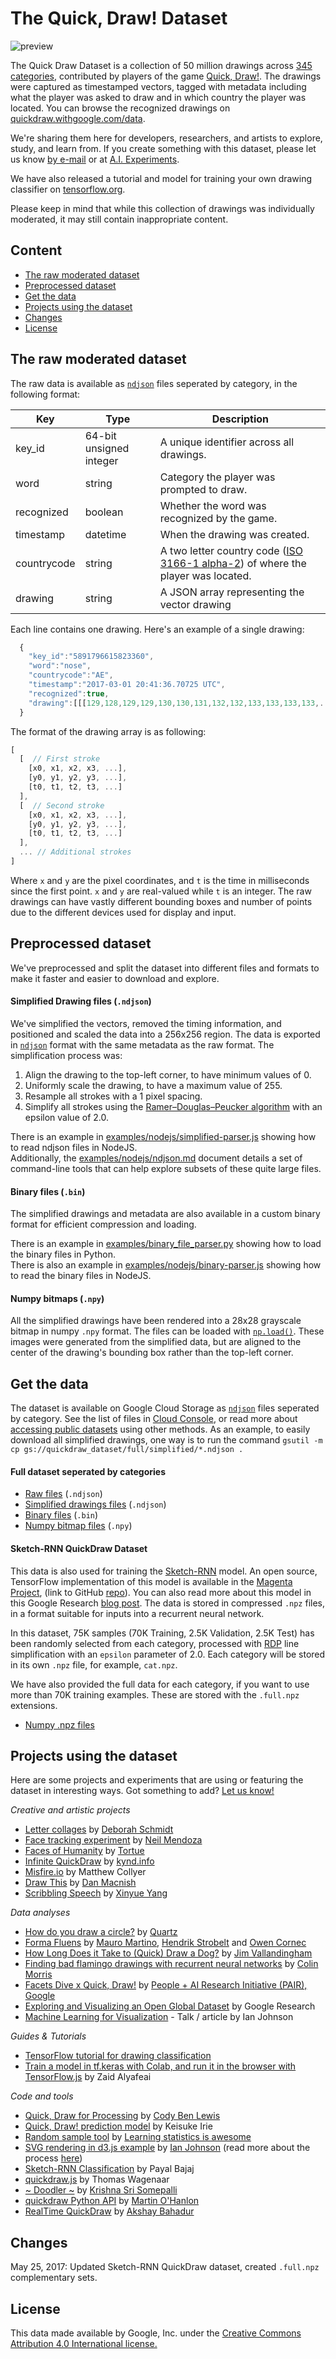 # The Quick, Draw! Dataset
![preview](preview.jpg)

The Quick Draw Dataset is a collection of 50 million drawings across [345 categories](categories.txt), contributed by players of the game [Quick, Draw!](https://quickdraw.withgoogle.com). The drawings were captured as timestamped vectors, tagged with metadata including what the player was asked to draw and in which country the player was located. You can browse the recognized drawings on [quickdraw.withgoogle.com/data](https://quickdraw.withgoogle.com/data).

We're sharing them here for developers, researchers, and artists to explore, study, and learn from. If you create something with this dataset, please let us know [by e-mail](mailto:quickdraw-support@google.com) or at [A.I. Experiments](https://aiexperiments.withgoogle.com/submit).

We have also released a tutorial and model for training your own drawing classifier on [tensorflow.org](https://www.tensorflow.org/tutorials/sequences/recurrent_quickdraw).

Please keep in mind that while this collection of drawings was individually moderated, it may still contain inappropriate content.

## Content
- [The raw moderated dataset](#the-raw-moderated-dataset)
- [Preprocessed dataset](#preprocessed-dataset)
- [Get the data](#get-the-data)
- [Projects using the dataset](#projects-using-the-dataset)
- [Changes](#changes)
- [License](#license)


## The raw moderated dataset
The raw data is available as [`ndjson`](http://ndjson.org/) files seperated by category, in the following format: 

| Key          | Type                   | Description                                  |
| ------------ | -----------------------| -------------------------------------------- |
| key_id       | 64-bit unsigned integer| A unique identifier across all drawings.     |
| word         | string                 | Category the player was prompted to draw.    |
| recognized   | boolean                | Whether the word was recognized by the game. |
| timestamp    | datetime               | When the drawing was created.                |
| countrycode  | string                 | A two letter country code ([ISO 3166-1 alpha-2](https://en.wikipedia.org/wiki/ISO_3166-1_alpha-2)) of where the player was located. |
| drawing      | string                 | A JSON array representing the vector drawing |  


Each line contains one drawing. Here's an example of a single drawing:

```javascript
  { 
    "key_id":"5891796615823360",
    "word":"nose",
    "countrycode":"AE",
    "timestamp":"2017-03-01 20:41:36.70725 UTC",
    "recognized":true,
    "drawing":[[[129,128,129,129,130,130,131,132,132,133,133,133,133,...]]]
  }
```

The format of the drawing array is as following:
 
```javascript
[ 
  [  // First stroke 
    [x0, x1, x2, x3, ...],
    [y0, y1, y2, y3, ...],
    [t0, t1, t2, t3, ...]
  ],
  [  // Second stroke
    [x0, x1, x2, x3, ...],
    [y0, y1, y2, y3, ...],
    [t0, t1, t2, t3, ...]
  ],
  ... // Additional strokes
]
```

Where `x` and `y` are the pixel coordinates, and `t` is the time in milliseconds since the first point. `x` and `y` are real-valued while `t` is an integer. The raw drawings can have vastly different bounding boxes and number of points due to the different devices used for display and input.

## Preprocessed dataset
We've preprocessed and split the dataset into different files and formats to make it faster and easier to download and explore.

#### Simplified Drawing files (`.ndjson`)
We've simplified the vectors, removed the timing information, and positioned and scaled the data into a 256x256 region. The data is exported in [`ndjson`](http://ndjson.org/) format with the same metadata as the raw format. The simplification process was:

1. Align the drawing to the top-left corner, to have minimum values of 0.
2. Uniformly scale the drawing, to have a maximum value of 255. 
3. Resample all strokes with a 1 pixel spacing.
4. Simplify all strokes using the [Ramer–Douglas–Peucker algorithm](https://en.wikipedia.org/wiki/Ramer%E2%80%93Douglas%E2%80%93Peucker_algorithm) with an epsilon value of 2.0.

There is an example in [examples/nodejs/simplified-parser.js](examples/nodejs/simplified-parser.js) showing how to read ndjson files in NodeJS.  
Additionally, the [examples/nodejs/ndjson.md](examples/nodejs/ndjson.md) document details a set of command-line tools that can help explore subsets of these quite large files.

#### Binary files (`.bin`)
The simplified drawings and metadata are also available in a custom binary format for efficient compression and loading.

There is an example in [examples/binary_file_parser.py](examples/binary_file_parser.py) showing how to load the binary files in Python.  
There is also an example in [examples/nodejs/binary-parser.js](examples/nodejs/binary-parser.js) showing how to read the binary files in NodeJS.

#### Numpy bitmaps (`.npy`)
All the simplified drawings have been rendered into a 28x28 grayscale bitmap in numpy `.npy` format. The files can be loaded with [`np.load()`](https://docs.scipy.org/doc/numpy-1.12.0/reference/generated/numpy.load.html). These images were generated from the simplified data, but are aligned to the center of the drawing's bounding box rather than the top-left corner.

## Get the data
The dataset is available on Google Cloud Storage as [`ndjson`](http://ndjson.org/) files seperated by category. See the list of files in [Cloud Console](https://console.cloud.google.com/storage/quickdraw_dataset/), or read more about [accessing public datasets](https://cloud.google.com/storage/docs/access-public-data) using other methods. As an example, to easily download all simplified drawings, one way is to run the command `gsutil -m cp gs://quickdraw_dataset/full/simplified/*.ndjson .` 

#### Full dataset seperated by categories
- [Raw files](https://console.cloud.google.com/storage/quickdraw_dataset/full/raw) (`.ndjson`)
- [Simplified drawings files](https://console.cloud.google.com/storage/quickdraw_dataset/full/simplified) (`.ndjson`)
- [Binary files](https://console.cloud.google.com/storage/quickdraw_dataset/full/binary) (`.bin`)
- [Numpy bitmap files](https://console.cloud.google.com/storage/quickdraw_dataset/full/numpy_bitmap) (`.npy`)

#### Sketch-RNN QuickDraw Dataset
This data is also used for training the [Sketch-RNN](https://arxiv.org/abs/1704.03477) model.  An open source, TensorFlow implementation of this model is available in the [Magenta Project](https://magenta.tensorflow.org/sketch_rnn), (link to GitHub [repo](https://github.com/tensorflow/magenta/tree/master/magenta/models/sketch_rnn)).  You can also read more about this model in this Google Research [blog post](https://research.googleblog.com/2017/04/teaching-machines-to-draw.html).  The data is stored in compressed `.npz` files, in a format suitable for inputs into a recurrent neural network.

In this dataset, 75K samples (70K Training, 2.5K Validation, 2.5K Test) has been randomly selected from each category, processed with [RDP](https://en.wikipedia.org/wiki/Ramer%E2%80%93Douglas%E2%80%93Peucker_algorithm) line simplification with an `epsilon` parameter of 2.0.  Each category will be stored in its own `.npz` file, for example, `cat.npz`.

We have also provided the full data for each category, if you want to use more than 70K training examples.  These are stored with the `.full.npz` extensions.

- [Numpy .npz files](https://console.cloud.google.com/storage/quickdraw_dataset/sketchrnn)

## Projects using the dataset
Here are some projects and experiments that are using or featuring the dataset in interesting ways. Got something to add? [Let us know!](mailto:quickdraw-support@google.com)

*Creative and artistic projects*

- [Letter collages](http://frauzufall.de/en/2017/google-quick-draw/) by [Deborah Schmidt](http://frauzufall.de/)
- [Face tracking experiment](https://www.instagram.com/p/BUU8TuQD6_v/) by [Neil Mendoza](http://www.neilmendoza.com/)
- [Faces of Humanity](http://project.laboiteatortue.com/facesofhumanity/) by [Tortue](www.laboiteatortue.com)
- [Infinite QuickDraw](https://kynd.github.io/infinite_quickdraw/) by [kynd.info](http://kynd.info)
- [Misfire.io](http://misfire.io/) by Matthew Collyer
- [Draw This](http://danmacnish.com/2018/07/01/draw-this/) by [Dan Macnish](http://danmacnish.com/)
- [Scribbling Speech](http://xinyue.de/scribbling-speech.html) by [Xinyue Yang](http://xinyue.de/)

*Data analyses*

- [How do you draw a circle?](https://qz.com/994486/the-way-you-draw-circles-says-a-lot-about-you/) by [Quartz](https://qz.com/)
- [Forma Fluens](http://formafluens.io/) by [Mauro Martino](http://www.mamartino.com/), [Hendrik Strobelt](http://hendrik.strobelt.com/) and [Owen Cornec](http://www.byowen.com/)
- [How Long Does it Take to (Quick) Draw a Dog?](http://vallandingham.me/quickdraw/) by [Jim Vallandingham](http://vallandingham.me/)
- [Finding bad flamingo drawings with recurrent neural networks](http://colinmorris.github.io/blog/bad_flamingos) by [Colin Morris](http://colinmorris.github.io/)
- [Facets Dive x Quick, Draw!](https://pair-code.github.io/facets/quickdraw.html) by [People + AI Research Initiative (PAIR), Google](https://ai.google/pair)
- [Exploring and Visualizing an Open Global Dataset](https://research.googleblog.com/2017/08/exploring-and-visualizing-open-global.html) by Google Research
- [Machine Learning for Visualization](https://medium.com/@enjalot/machine-learning-for-visualization-927a9dff1cab) - Talk / article by Ian Johnson

*Guides & Tutorials*
- [TensorFlow tutorial for drawing classification](https://www.tensorflow.org/tutorials/sequences/recurrent_quickdraw)
- [Train a model in tf.keras with Colab, and run it in the browser with TensorFlow.js](https://medium.com/tensorflow/train-on-google-colab-and-run-on-the-browser-a-case-study-8a45f9b1474e) by Zaid Alyafeai

*Code and tools*
- [Quick, Draw for Processing](https://github.com/codybenlewis/Quick-Draw-for-Processing) by [Cody Ben Lewis](https://twitter.com/CodyBenLewis)
- [Quick, Draw! prediction model](https://github.com/keisukeirie/quickdraw_prediction_model) by Keisuke Irie 
- [Random sample tool](http://learning.statistics-is-awesome.org/draw/) by [Learning statistics is awesome](http://learning.statistics-is-awesome.org/)
- [SVG rendering in d3.js example](https://bl.ocks.org/enjalot/a2b28f0ed18b891f9fb70910f1b8886d) by [Ian Johnson](http://enja.org/) (read more about the process [here](https://gist.github.com/enjalot/54c4342eb7527ea523884dbfa52d174b))
- [Sketch-RNN Classification](https://github.com/payalbajaj/sketch_rnn_classification) by Payal Bajaj
- [quickdraw.js](https://github.com/wagenaartje/quickdraw.js) by Thomas Wagenaar
- [~ Doodler ~](https://github.com/krishnasriSomepalli/cs50-project/) by [
Krishna Sri Somepalli](https://krishnasrisomepalli.github.io/)
- [quickdraw Python API](http://quickdraw.readthedocs.io) by [Martin O'Hanlon](https://github.com/martinohanlon)
- [RealTime QuickDraw](https://github.com/akshaybahadur21/QuickDraw) by [Akshay Bahadur](http://akshaybahadur.com/)


## Changes

May 25, 2017: Updated Sketch-RNN QuickDraw dataset, created `.full.npz` complementary sets.

## License
This data made available by Google, Inc. under the [Creative Commons Attribution 4.0 International license.](https://creativecommons.org/licenses/by/4.0/)
